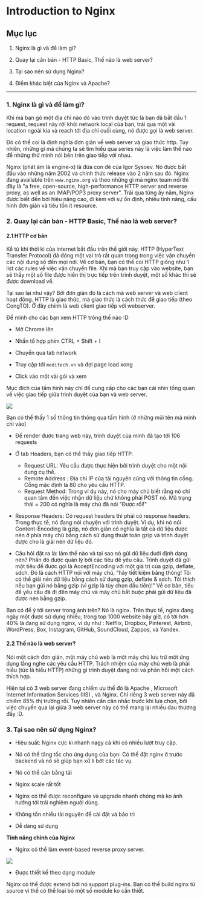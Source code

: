 # Introduction to Nginx

## Mục lục

1. Nginx là gì và để làm gì?

2. Quay lại căn bản - HTTP Basic, Thế nào là web server?

3. Tại sao nên sử dụng Nginx?

4. Điểm khác biệt của Nginx và Apache?

--------------------------------------------------

### 1. Nginx là gì và để làm gì?

Khi mà bạn gõ một địa chỉ nào đó vào trình duyệt tức là bạn đã bắt đầu 1 request, request này rời khỏi network local của bạn, trải qua một vài location ngoài kia và reach tới địa chỉ cuối cùng, nó được gọi là web server.

Đó có thể coi là định nghĩa đơn giản về web server và giao thức http. Tuy nhiên, những gì mà chúng ta sẽ tìm hiểu qua series này là việc làm thế nào để những thứ mình nói bên trên giao tiếp với nhau.

Nginx (phát âm là engine-x) là đứa con đẻ của Igor Sysoev. Nó được bắt đầu vào những năm 2002 và chính thức release vào 2 năm sau đó. Nginx đang available trên `www.nginx.org` và theo những gì mà nginx team nói thì đây là "a free, open-source, high-performance HTTP server and reverse proxy, as well as an IMAP/POP3 proxy server". Trải qua từng ấy năm, Nginx được biết đến bởi hiệu năng cao, đi kèm với sự ổn định, nhiều tính năng, cấu hình đơn giản và tiêu tốn ít resource.

### 2. Quay lại căn bản - HTTP Basic, Thế nào là web server?

#### 2.1 HTTP cơ bản

Kể từ khi thời kì của internet bắt đầu trên thế giới này, HTTP (HyperText Transfer Protocol) đã đóng một vai trò rất quan trọng trong việc vận chuyển các nội dung số đến mọi nơi. Về cơ bản, bạn có thể coi HTTP giống như 1 list các rules về việc vận chuyển file. Khi mà bạn truy cập vào website, bạn sẽ thấy một số file được hiển thị trực tiếp trên trình duyệt, một số khác thì sẽ được download về.

Tại sao lại như vậy? Bởi đơn giản đó là cách mà web server và web client hoạt động. HTTP là giao thức, mà giao thức là cách thức để giao tiếp (theo CongTO). Ở đây chính là web client giao tiếp với webserver.

Để mình cho các bạn xem HTTP trông thế nào :D

- Mở Chrome lên

- Nhấn tổ hợp phím CTRL + Shift + I

- Chuyển qua tab network

- Truy cập tới `meditech.vn` và đợi page load xong

- Click vào một vài gói và xem

Mục đích của tấm hình này chỉ để cung cấp cho các bạn cái nhìn tổng quan về việc giao tiếp giữa trình duyệt của bạn và web server.

<img src="https://i.imgur.com/tNumST9.png">

Bạn có thể thấy 1 số thông tin thông qua tấm hình (ở những mũi tên mà mình chỉ vào)

- Để render được trang web này, trình duyệt của mình đã tạo tới 106 requests

- Ở tab Headers, bạn có thể thấy giao tiếp HTTP.

  - Request URL: Yêu cầu được thực hiện bởi trình duyệt cho một nội dung cụ thể.
  - Remote Address : Địa chỉ IP của tài nguyên cùng với thông tin cổng. Cổng mặc định là 80 cho yêu cầu HTTP.
  - Request Method: Trong ví dụ này, nó cho máy chủ biết rằng nó chỉ quan tâm đến việc nhận dữ liệu chứ không phải POST nó. Mã trạng thái = 200 có nghĩa là máy chủ đã nói "Được rồi!"

- Response Headers: Có request headers thì phải có response headers. Trong thực tế, nó đang nói chuyện với trình duyệt. Ví dụ, khi nó nói Content-Encoding là gzip, nó đơn giản có nghĩa là tất cả dữ liệu được nén ở phía máy chủ bằng cách sử dụng thuật toán gzip và trình duyệt được cho là giải nén dữ liệu đó.

- Câu hỏi đặt ra là: làm thế nào và tại sao nó gửi dữ liệu dưới định dạng nén? Phần đó được quản lý bởi các tiêu đề yêu cầu. Trình duyệt đã gửi một tiêu đề được gọi là AcceptEncoding với một giá trị của gzip, deflate, sdch. Đó là cách HTTP nói với máy chủ, "hãy tiết kiệm băng thông! Tôi có thể giải nén dữ liệu bằng cách sử dụng gzip, deflate & sdch. Tôi thích nếu bạn gửi nó bằng gzip (vì gzip là tùy chọn đầu tiên)!” Về cơ bản, tiêu đề yêu cầu đã đi đến máy chủ và máy chủ bắt buộc phải gửi dữ liệu đã được nén bằng gzip.

Bạn có để ý tới server trong ảnh trên? Nó là nginx. Trên thực tế, nginx đang ngày một được sử dụng nhiều, trong top 1000 website bây giờ, có tới hơn 40% là đang sử dụng nginx, ví dụ như : Netflix, Dropbox, Pinterest, Airbnb, WordPress, Box, Instagram, GitHub, SoundCloud, Zappos, và Yandex.

#### 2.2 Thế nào là web server?

Nói một cách đơn giản, một máy chủ web là một máy chủ lưu trữ một ứng dụng lắng nghe các yêu cầu HTTP. Trách nhiệm của máy chủ web là phải hiểu (tức là hiểu HTTP) những gì trình duyệt đang nói và phản hồi một cách thích hợp.

Hiện tại có 3 web server đang chiếm ưu thế đó là Apache , Microsoft Internet Information Services (IIS) , và Nginx. Chỉ riêng 3 web server này đã chiếm 85% thị trường rồi. Tuy nhiên cần cân nhắc trước khi lựa chọn, bởi việc chuyển qua lại giữa 3 web server này có thể mang lại nhiều đau thương đấy :D.

### 3. Tại sao nên sử dụng Nginx?

- Hiệu suất: Nginx cực kì nhanh nagy cả khi có nhiều lượt truy cập.

- Nó có thể tăng tốc cho ứng dụng của bạn: Có thể đặt nginx ở trước backend và nó sẽ giúp bạn xử lí bớt các tác vụ.

- Nó có thể cân bằng tải

- Nginx scale rất tốt

- Nginx có thể được reconfigure và upgrade nhanh chóng mà ko ảnh hưởng tới trải nghiệm người dùng.

- Không tốn nhiều tài nguyên để cài đặt và bảo trì

- Dễ dàng sử dụng

**Tính năng chính của Nginx**

- Nginx có thể làm event-based reverse proxy server.

<img src="https://i.imgur.com/Fj929Qm.png">

- Được thiết kế theo dạng module

Nginx có thể được extend bởi nó support plug-ins. Bạn có thể build nginx từ source vì thế có thể loại bỏ một số module ko cần thiết.
